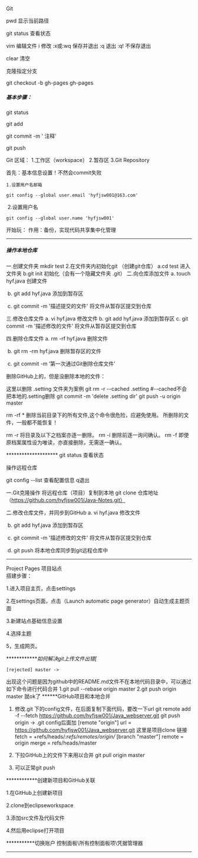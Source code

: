 Git

pwd 显示当前路径  

git status 查看状态  

vim 编辑文件 i 修改  :x或:wq 保存并退出    :q 退出      :q! 不保存退出  

clear  清空

克隆指定分支

git checkout -b gh-pages gh-pages

##### 基本步骤：

git status  

git add  

git commit -m ' 注释'  

git push

Git 区域：
	1.工作区（workspace）
	2.暂存区
	3.Git Repository

首先：基本信息设置！不然会commit失败

 	1.设置用户名邮箱

```
git config --global user.email 'hyfjsw001@163.com'
```


​	2.设置用户名

```
git config --global user.name 'hyfjsw001'   
```

开始玩：
作用：备份，实现代码共享集中化管理

*********************
##### 操作本地仓库

一.创建文件夹
mkdir test
2.在文件夹内初始化git （创建git仓库）
	a.cd test  进入文件夹
	b.git init  初始化（会有一个隐藏文件夹 .git）
二.向仓库添加文件
	a.	touch hyf.java   创建文件

​	b.	git add hyf.java 添加到暂存区

​	c.	git commit -m '描述提交的文件' 将文件从暂存区提交到仓库

三.修改仓库文件
	a.	vi hyf.java   修改文件
	b.	git add hyf.java 添加到暂存区
	c.	git commit -m '描述修改的文件' 将文件从暂存区提交到仓库

四.删除仓库文件
	a.	rm -rf hyf.java   删除文件

​	b.	git rm -rm hyf.java 删除暂存区的文件

​	c.	git commit -m ‘第一次通过Git删除仓库文件’



删除GitHub上的，但是没删除本地的文件：

这里以删除 .setting 文件夹为案例
git rm -r --cached  .setting    #--cached不会把本地的.setting删除
git commit -m 'delete .setting dir'
git push -u origin master

rm -rf * 	删除当前目录下的所有文件,这个命令很危险，应避免使用。
					所删除的文件，一般都不能恢复！

rm -r    将目录及以下之档案亦逐一删除。
rm -i    删除前逐一询问确认。
rm -f    即使原档案属性设为唯读，亦直接删除，无需逐一确认。

********************  git status 查看状态

操作远程仓库

 git  config --list 查看配置信息 q退出

一.Git克隆操作     将远程仓库（项目）复制到本地
	git clone 仓库地址（https://github.com/hyfjsw001/Java-Notes.git）  

二.修改仓库文件，并同步到GitHub
	a.	vi hyf.java    修改文件  

​	b.	git add hyf.java  添加到暂存区  

​	c.	git commit -m '描述修改的文件'   将文件从暂存区提交到仓库  

​	d.	git push   将本地仓库同步到git远程仓库中

--------------------------
Project Pages 项目站点   
 搭建步骤：  

 1.进入项目主页，点击settings  

2.在settings页面，点击（Launch automatic page generator）自动生成主题页面  

3.新建站点基础信息设置  

4.选择主题    

5，生成网页。

*************如何解决git上传文件出错[*

```
[rejected] master ->
```


出现这个问题是因为github中的README.md文件不在本地代码目录中，可以通过如下命令进行代码合并
1.git pull --rebase origin master
2.git push origin master
就ok了
******GitHub项目和本地合并

1. 修改.git 下的config文件，在后面复制下面代码，要改一下url
    git remote add -f --fetch  https://github.com/hyfjsw001/Java_webserver.git
    git push origin
   →  .git config后面加
   [remote "origin"]
   	url = https://github.com/hyfjsw001/Java_webserver.git  这里是项目clone 链接
   	fetch = +refs/heads/*:refs/remotes/origin/*
   [branch "master"]
   	remote = origin
   	merge = refs/heads/master

2. 下拉GitHub上的文件下来用以合并
   git pull origin master
3. 可以正常git push

************创建新项目和GitHub关联  

1.在GitHub上创建新项目

2.clone到eclipseworkspace

3.添加src文件及代码文件 

4.然后用eclipse打开项目

***********切换账户
控制面板\所有控制面板项\凭据管理器

********